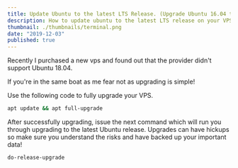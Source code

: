 ```yaml
---
title: Update Ubuntu to the latest LTS Release. (Upgrade Ubuntu 16.04 to 18.04)
description: How to update ubuntu to the latest LTS release on your VPS. 
thumbnail: ./thumbnails/terminal.png
date: "2019-12-03"
published: true
---
```


Recently I purchased a new vps and found out that the provider didn't support Ubuntu 18.04. 

If you're in the same boat as me fear not as upgrading is simple!

Use the following code to fully upgrade your VPS.

```bash
apt update && apt full-upgrade
```

After successfully upgrading, issue the next command which will run you through upgrading to the latest Ubuntu release. Upgrades can have hickups so make sure you understand the risks and have backed up your important data!

```bash
do-release-upgrade
```
